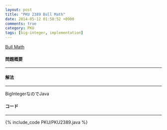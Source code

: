 ```yaml
---
layout: post
title: "PKU 2389 Bull Math"
date: 2014-05-12 01:58:52 +0900
comments: true
category: PKU
tags: [big-integer, implementation]
---
```


[Bull Math](http://poj.org/problem?id=2389)

#### 問題概要

****

#### 解法

****

BigIntegerなのでJava

#### コード

****

{% include_code PKU/PKU2389.java %}

